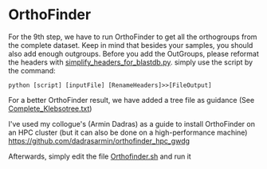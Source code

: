 # OrthoFinder
For the 9th step, we have to run OrthoFinder to get all the orthogroups from the complete dataset.
Keep in mind that besides your samples, you should also add enough outgroups.
Before you add the OutGroups, please reformat the headers with [simplify_headers_for_blastdb.py](https://github.com/mjbieren/Phylogenomics_klebsormidiophyceae/blob/main/Scripts/07_Decontamination/simplify_headers_for_blastdb.py). 
simply use the script by the command:

```
python [script] [inputFile] [RenameHeaders]>>[FileOutput]
```


For a better OrthoFinder result, we have added a tree file as guidance (See [Complete_Klebsotree.txt](https://github.com/mjbieren/Phylogenomics_klebsormidiophyceae/blob/main/Scripts/09_OrthoFinder/Complete_Klebsotree.txt))

I've used my collogue's (Armin Dadras) as a guide to install OrthoFinder on an HPC cluster (but it can also be done on a high-performance machine)<br/>
https://github.com/dadrasarmin/orthofinder_hpc_gwdg

Afterwards, simply edit the file [Orthofinder.sh](https://github.com/mjbieren/Phylogenomics_klebsormidiophyceae/blob/main/Scripts/09_OrthoFinder/Orthofinder.sh) and run it
